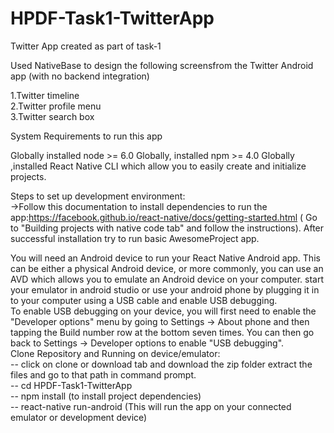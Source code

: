 # HPDF-Task1-TwitterApp
Twitter App created as part of task-1


Used NativeBase to design the following screensfrom the Twitter Android app (with no backend integration)

1.Twitter timeline<br />
2.Twitter profile menu <br />
3.Twitter search box<br />

System Requirements to run this app

Globally installed node >= 6.0 Globally, installed npm >= 4.0 Globally ,installed React Native CLI which allow you to easily
create and initialize projects.

Steps to set up development environment:<br />
->Follow this documentation to install dependencies to run the app:https://facebook.github.io/react-native/docs/getting-started.html
( Go to "Building projects with native code tab" and follow the instructions).
After successful installation try to run basic AwesomeProject app.

You will need an Android device to run your React Native Android app. This can be either a physical Android device, or more commonly, you can use an AVD which allows you to emulate an Android device on your computer. start your emulator in android studio or use your android phone by plugging it in to your computer using a USB cable and enable USB debugging.<br />
To enable USB debugging on your device, you will first need to enable the "Developer options" menu by going to Settings → About phone and then tapping the Build number row at the bottom seven times. You can then go back to Settings → Developer options to enable "USB debugging".
<br />
Clone Repository and Running on device/emulator:<br />
--  click on clone or download tab and download the zip folder extract the files and go to that path in command prompt.<br />
-- cd HPDF-Task1-TwitterApp<br />
-- npm install (to install project dependencies)<br />
-- react-native run-android (This will run the app on your connected emulator or development device)<br />
